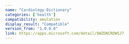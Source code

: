 ```yaml
---
name: "Cardiology-Dictionary"
categories: ['health']
compatibility: emulation
display_result: "Compatible"
version_from: "1.0.0.0"
link: https://apps.microsoft.com/detail/9WZDNCRDWSJ7
---
```

